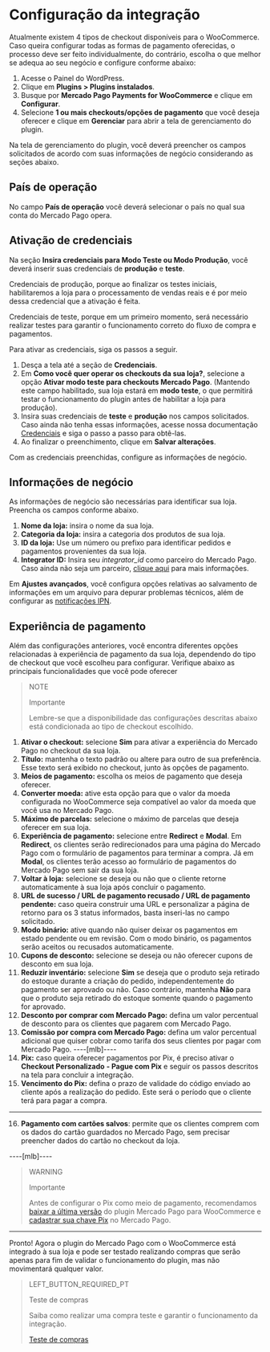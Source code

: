 # Configuração da integração

Atualmente existem 4 tipos de checkout disponíveis para o WooCommerce. Caso queira configurar todas as formas de pagamento oferecidas, o processo deve ser feito individualmente, do contrário, escolha o que melhor se adequa ao seu negócio e configure conforme abaixo:

1. Acesse o Painel do WordPress.
2. Clique em **Plugins > Plugins instalados**.
3. Busque por **Mercado Pago Payments for WooCommerce** e clique em **Configurar**.
4. Selecione **1 ou mais checkouts/opções de pagamento** que você deseja oferecer e clique em **Gerenciar** para abrir a tela de gerenciamento do plugin.

Na tela de gerenciamento do plugin, você deverá preencher os campos solicitados de acordo com suas informações de negócio considerando as seções abaixo.


## País de operação

No campo **País de operação** você deverá selecionar o país no qual sua conta do Mercado Pago opera. 

## Ativação de credenciais

Na seção **Insira credenciais para Modo Teste ou Modo Produção**, você deverá inserir suas credenciais de **produção** e **teste**.

Credenciais de produção, porque ao finalizar os testes iniciais, habilitaremos a loja para o processamento de vendas reais e é por meio dessa credencial que a ativação é feita.

Credenciais de teste, porque em um primeiro momento, será necessário realizar testes para garantir o funcionamento correto do fluxo de compra e pagamentos.

Para ativar as credenciais, siga os passos a seguir.

1. Desça a tela até a seção de **Credenciais**.
2. Em **Como você quer operar os checkouts da sua loja?**, selecione a opção **Ativar modo teste para checkouts Mercado Pago**. (Mantendo este campo habilitado, sua loja estará em **modo teste**, o que permitirá testar o funcionamento do plugin antes de habilitar a loja para produção).
3. Insira suas credenciais de **teste** e **produção** nos campos solicitados. Caso ainda não tenha essas informações, acesse nossa documentação [Credenciais](https://www.mercadopago.[FAKER][URL][DOMAIN]/developers/pt/guides/resources/credentials) e siga o passo a passo para obtê-las. 
4. Ao finalizar o preenchimento, clique em **Salvar alterações**.

Com as credenciais preenchidas, configure as informações de negócio.

## Informações de negócio

As informações de negócio são necessárias para identificar sua loja. Preencha os campos conforme abaixo.

1. **Nome da loja:** insira o nome da sua loja.
2. **Categoria da loja:** insira a categoria dos produtos de sua loja.
3. **ID da loja:** Use um número ou prefixo para identificar pedidos e pagamentos provenientes da sua loja.
4. **Integrator ID:** Insira seu *integrator_id* como parceiro do Mercado Pago. Caso ainda não seja um parceiro, [clique aqui](https://www.mercadopago[FAKER][URL][DOMAIN]/developers/pt/developer-program) para mais informações.

Em **Ajustes avançados**, você configura opções relativas ao salvamento de informações em um arquivo para depurar problemas técnicos, além de configurar as [notificações IPN](https://www.mercadopago[FAKER][DOMAIN][URL]/developers/pt/guides/notifications/ipn). 

## Experiência de pagamento

Além das configurações anteriores, você encontra diferentes opções relacionadas à experiência de pagamento da sua loja, dependendo do tipo de checkout que você escolheu para configurar. Verifique abaixo as principais funcionalidades que você pode oferecer

> NOTE
>
> Importante
>
> Lembre-se que a disponibilidade das configurações descritas abaixo está condicionada ao tipo de checkout escolhido.

1. **Ativar o checkout:** selecione **Sim** para ativar a experiência do Mercado Pago no checkout da sua loja.
2. **Título:** mantenha o texto padrão ou altere para outro de sua preferência. Esse texto será exibido no checkout, junto às opções de pagamento.
3. **Meios de pagamento:** escolha os meios de pagamento que deseja oferecer.
4. **Converter moeda:** ative esta opção para que o valor da moeda configurada no WooCommerce seja compatível ao valor da moeda que você usa no Mercado Pago.
5. **Máximo de parcelas:** selecione o máximo de parcelas que deseja oferecer em sua loja.
6. **Experiência de pagamento:** selecione entre **Redirect** e **Modal**. Em **Redirect**, os clientes serão redirecionados para uma página do Mercado Pago com o formulário de pagamentos para terminar a compra. Já em **Modal**, os clientes terão acesso ao formulário de pagamentos do Mercado Pago sem sair da sua loja.
7. **Voltar à loja:** selecione se deseja ou não que o cliente retorne automaticamente à sua loja após concluir o pagamento.
8. **URL de sucesso / URL de pagamento recusado / URL de pagamento pendente:** caso queira construir uma URL e personalizar a página de retorno para os 3 status informados, basta inseri-las no campo solicitado.
9. **Modo binário:** ative quando não quiser deixar os pagamentos em estado pendente ou em revisão. Com o modo binário, os pagamentos serão aceitos ou recusados automaticamente.
10. **Cupons de desconto:** selecione se deseja ou não oferecer cupons de desconto em sua loja.
11. **Reduzir inventário:** selecione **Sim** se deseja que o produto seja retirado do estoque durante a criação do pedido, independentemente do pagamento ser aprovado ou não. Caso contrário, mantenha **Não** para que o produto seja retirado do estoque somente quando o pagamento for aprovado. 
12. **Desconto por comprar com Mercado Pago:** defina um valor percentual de desconto para os clientes que pagarem com Mercado Pago.
13. **Comissão por compra com Mercado Pago:** defina um valor percentual adicional que quiser cobrar como tarifa dos seus clientes por pagar com Mercado Pago.
----[mlb]----
14. **Pix:** caso queira oferecer pagamentos por Pix, é preciso ativar o **Checkout Personalizado** **- Pague com Pix** e seguir os passos descritos na tela para concluir a integração.
15. **Vencimento do Pix:** defina o prazo de validade do código enviado ao cliente após a realização do pedido. Este será o período que o cliente terá para pagar a compra.
------------

16. **Pagamento com cartões salvos**: permite que os clientes comprem com os dados do cartão guardados no Mercado Pago, sem precisar preencher dados do cartão no checkout da loja.

----[mlb]----
> WARNING
>
>Importante
>
> Antes de configurar o Pix como meio de pagamento, recomendamos [baixar a última versão](https://br.wordpress.org/plugins/woocommerce-mercadopago/#description) do plugin Mercado Pago para WooCommerce e [cadastrar sua chave Pix](https://www.mercadopago.com.br/stop/pix?url=https%3A%2F%2Fwww.mercadopago.com.br%2Fadmin-pix-keys%2Fmy-keys&authentication_mode=required) no Mercado Pago. 
------------

Pronto! Agora o plugin do Mercado Pago com o WooCommerce está integrado à sua loja e pode ser testado realizando compras que serão apenas para fim de validar o funcionamento do plugin, mas não movimentará qualquer valor.

> LEFT_BUTTON_REQUIRED_PT
>
> Teste de compras
>
> Saiba como realizar uma compra teste e garantir o funcionamento da integração.
>
> [Teste de compras](https://www.mercadopago[FAKER][URL][DOMAIN]/developers/pt/guides/plugins/woocommerce/testing)